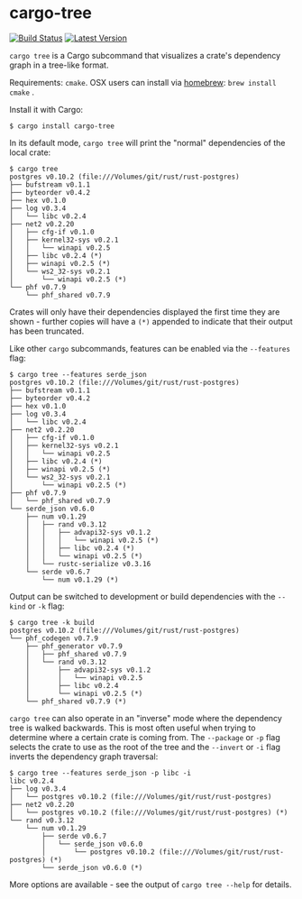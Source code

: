 # cargo-tree

[![Build Status](https://travis-ci.org/sfackler/cargo-tree.svg?branch=master)](https://travis-ci.org/sfackler/cargo-tree) [![Latest Version](https://img.shields.io/crates/v/cargo-tree.svg)](https://crates.io/crates/cargo-tree)

`cargo tree` is a Cargo subcommand that visualizes a crate's dependency graph
in a tree-like format.

Requirements: `cmake`.  OSX users can install via [homebrew](http://brew.sh/): `brew install cmake` .

Install it with Cargo:

```
$ cargo install cargo-tree
```

In its default mode, `cargo tree` will print the "normal" dependencies of the
local crate:

```
$ cargo tree
postgres v0.10.2 (file:///Volumes/git/rust/rust-postgres)
├── bufstream v0.1.1
├── byteorder v0.4.2
├── hex v0.1.0
├── log v0.3.4
│   └── libc v0.2.4
├── net2 v0.2.20
│   ├── cfg-if v0.1.0
│   ├── kernel32-sys v0.2.1
│   │   └── winapi v0.2.5
│   ├── libc v0.2.4 (*)
│   ├── winapi v0.2.5 (*)
│   └── ws2_32-sys v0.2.1
│       └── winapi v0.2.5 (*)
└── phf v0.7.9
    └── phf_shared v0.7.9
```

Crates will only have their dependencies displayed the first time they are
shown - further copies will have a `(*)` appended to indicate that their output
has been truncated.

Like other `cargo` subcommands, features can be enabled via the `--features`
flag:
```
$ cargo tree --features serde_json
postgres v0.10.2 (file:///Volumes/git/rust/rust-postgres)
├── bufstream v0.1.1
├── byteorder v0.4.2
├── hex v0.1.0
├── log v0.3.4
│   └── libc v0.2.4
├── net2 v0.2.20
│   ├── cfg-if v0.1.0
│   ├── kernel32-sys v0.2.1
│   │   └── winapi v0.2.5
│   ├── libc v0.2.4 (*)
│   ├── winapi v0.2.5 (*)
│   └── ws2_32-sys v0.2.1
│       └── winapi v0.2.5 (*)
├── phf v0.7.9
│   └── phf_shared v0.7.9
└── serde_json v0.6.0
    ├── num v0.1.29
    │   ├── rand v0.3.12
    │   │   ├── advapi32-sys v0.1.2
    │   │   │   └── winapi v0.2.5 (*)
    │   │   ├── libc v0.2.4 (*)
    │   │   └── winapi v0.2.5 (*)
    │   └── rustc-serialize v0.3.16
    └── serde v0.6.7
        └── num v0.1.29 (*)
```

Output can be switched to development or build dependencies with the `--kind`
or `-k` flag:

```
$ cargo tree -k build
postgres v0.10.2 (file:///Volumes/git/rust/rust-postgres)
└── phf_codegen v0.7.9
    ├── phf_generator v0.7.9
    │   ├── phf_shared v0.7.9
    │   └── rand v0.3.12
    │       ├── advapi32-sys v0.1.2
    │       │   └── winapi v0.2.5
    │       ├── libc v0.2.4
    │       └── winapi v0.2.5 (*)
    └── phf_shared v0.7.9 (*)
```

`cargo tree` can also operate in an "inverse" mode where the dependency tree is
walked backwards. This is most often useful when trying to determine where
a certain crate is coming from. The `--package` or `-p` flag selects the crate
to use as the root of the tree and the `--invert` or `-i` flag inverts the
dependency graph traversal:

```
$ cargo tree --features serde_json -p libc -i
libc v0.2.4
├── log v0.3.4
│   └── postgres v0.10.2 (file:///Volumes/git/rust/rust-postgres)
├── net2 v0.2.20
│   └── postgres v0.10.2 (file:///Volumes/git/rust/rust-postgres) (*)
└── rand v0.3.12
    └── num v0.1.29
        ├── serde v0.6.7
        │   └── serde_json v0.6.0
        │       └── postgres v0.10.2 (file:///Volumes/git/rust/rust-postgres) (*)
        └── serde_json v0.6.0 (*)
```

More options are available - see the output of `cargo tree --help` for details.
